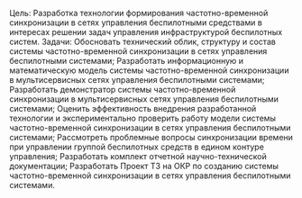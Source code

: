 Цель:
Разработка технологии формирования частотно-временной синхронизации в сетях управления беспилотными средствами в интересах решении задач управления инфраструктурой беспилотных систем.
Задачи:
Обосновать технический облик, структуру и состав системы частотно-временной синхронизации в сетях управления беспилотными системами;
Разработать информационную и математическую модель системы частотно-временной синхронизации в мультисервисных сетях управления беспилотными системами;
Разработать демонстратор системы частотно-временной синхронизации в мультисервисных сетях управления беспилотными системами;
Оценить эффективность внедрения разработанной технологии и экспериментально проверить работу модели системы частотно-временной синхронизации в сетях управления беспилотными системами;
Рассмотреть проблемные вопросы синхронизации времени при управлении группой беспилотных средств в едином контуре управления;
Разработать комплект отчетной научно-технической документации;
Разработать Проект ТЗ на ОКР по созданию системы частотно-временной синхронизации в сетях управления беспилотными системами.
